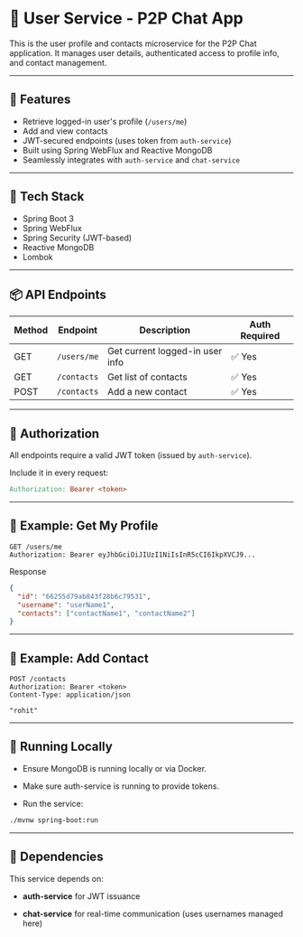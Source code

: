 # 👤 User Service - P2P Chat App

This is the user profile and contacts microservice for the P2P Chat application. It manages user details, authenticated access to profile info, and contact management.

---

## 🚀 Features

- Retrieve logged-in user's profile (`/users/me`)
- Add and view contacts
- JWT-secured endpoints (uses token from `auth-service`)
- Built using Spring WebFlux and Reactive MongoDB
- Seamlessly integrates with `auth-service` and `chat-service`

---

## 🧰 Tech Stack

- Spring Boot 3
- Spring WebFlux
- Spring Security (JWT-based)
- Reactive MongoDB
- Lombok

---

## 📦 API Endpoints

| Method | Endpoint        | Description                      | Auth Required |
|--------|------------------|----------------------------------|---------------|
| GET    | `/users/me`      | Get current logged-in user info | ✅ Yes         |
| GET    | `/contacts`      | Get list of contacts             | ✅ Yes         |
| POST   | `/contacts`      | Add a new contact                | ✅ Yes         |

---

## 🔐 Authorization

All endpoints require a valid JWT token (issued by `auth-service`).

Include it in every request:
```makefile
Authorization: Bearer <token>
```
---
## 📝 Example: Get My Profile

```http
GET /users/me
Authorization: Bearer eyJhbGciOiJIUzI1NiIsInR5cCI6IkpXVCJ9...
```
Response
```json
{
  "id": "66255d79ab843f28b6c79531",
  "username": "userName1",
  "contacts": ["contactName1", "contactName2"]
}
```
---
## 📝 Example: Add Contact
```http
POST /contacts
Authorization: Bearer <token>
Content-Type: application/json

"rohit"
```
---
## 📝 Running Locally
- Ensure MongoDB is running locally or via Docker.

- Make sure auth-service is running to provide tokens.

- Run the service:
```bash
./mvnw spring-boot:run
```
---
## 🔄 Dependencies
This service depends on:

- **auth-service** for JWT issuance

- **chat-service** for real-time communication (uses usernames managed here)